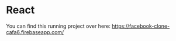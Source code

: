 # React

You can find this running project over here: https://facebook-clone-cafa6.firebaseapp.com/
